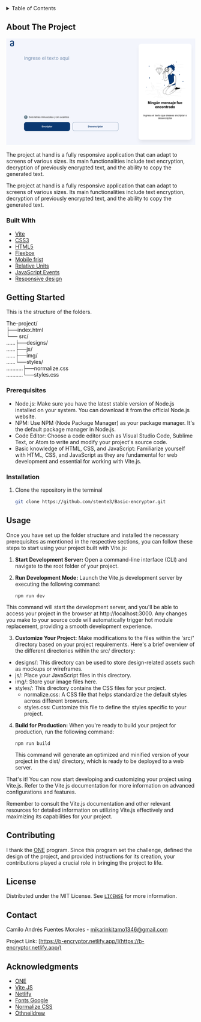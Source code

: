 <details>
  <summary>Table of Contents</summary>
  <ol>
    <li>
      <a href="#about-the-project">About The Project</a>
      <ul>
        <li><a href="#built-with">Built With</a></li>
      </ul>
    </li>
    <li>
      <a href="#getting-started">Getting Started</a>
      <ul>
        <li><a href="#prerequisites">Prerequisites</a></li>
        <li><a href="#installation">Installation</a></li>
      </ul>
    </li>
    <li><a href="#usage">Usage</a></li>
    <li><a href="#contributing">Contributing</a></li>
    <li><a href="#license">License</a></li>
    <li><a href="#contact">Contact</a></li>
    <li><a href="#acknowledgments">Acknowledgments</a></li>
  </ol>
</details>


## About The Project

![alt text](https://github.com/stente3/Basic-encryptor/blob/main/src/designs/main.png)

The project at hand is a fully responsive application that can adapt to screens of various sizes. Its main functionalities include text encryption, decryption of previously encrypted text, and the ability to copy the generated text.

The project at hand is a fully responsive application that can adapt to screens of various sizes. Its main functionalities include text encryption, decryption of previously encrypted text, and the ability to copy the generated text.


### Built With

* [Vite](https://vitejs.dev/)
* [CSS3](https://developer.mozilla.org/en-US/docs/Web/CSS)
* [HTML5](https://developer.mozilla.org/en/docs/Web/HTML)
* [Flexbox](https://developer.mozilla.org/en-US/docs/Learn/CSS/CSS_layout/Flexbox)
* [Mobile frist](https://developer.mozilla.org/en-US/docs/Web/Progressive_web_apps/Responsive/Mobile_first)
* [Relative Units](https://www.w3schools.com/cssref/css_units.asp)
* [JavaScript Events](https://developer.mozilla.org/en-US/docs/Web/Events)
* [Responsive design](https://developer.mozilla.org/en-US/docs/Learn/CSS/CSS_layout/Responsive_Design)



## Getting Started
This is the structure of the folders.

The-project/ <br>
├──index.html <br>
└── src/ <br>
......├──designs/ <br>
......├──js/ <br>
......├──img/ <br>
......└──styles/ <br>
...........├──normalize.css <br>
...........└──styles.css <br>

### Prerequisites

* Node.js: Make sure you have the latest stable version of Node.js installed on your system. You can download it from the official Node.js website.
* NPM: Use NPM (Node Package Manager) as your package manager. It's the default package manager in Node.js.
* Code Editor: Choose a code editor such as Visual Studio Code, Sublime Text, or Atom to write and modify your project's source code.
* Basic knowledge of HTML, CSS, and JavaScript: Familiarize yourself with HTML, CSS, and JavaScript as they are fundamental for web development and essential for working with Vite.js.

### Installation
1. Clone the repository in the terminal 
   ```sh
   git clone https://github.com/stente3/Basic-encryptor.git
   ```

## Usage
Once you have set up the folder structure and installed the necessary prerequisites as mentioned in the respective sections, you can follow these steps to start using your project built with Vite.js:

1. **Start Development Server:** Open a command-line interface (CLI) and navigate to the root folder of your project.

2. **Run Development Mode:** Launch the Vite.js development server by executing the following command:
   ```
   npm run dev
   ```
This command will start the development server, and you'll be able to access your project in the browser at http://localhost:3000. Any changes you make to your source code will automatically trigger hot module replacement, providing a smooth development experience.

3. **Customize Your Project:** Make modifications to the files within the 'src/' directory based on your project requirements. Here's a brief overview of the different directories within the src/ directory:

+ designs/: This directory can be used to store design-related assets such as mockups or wireframes.
+ js/: Place your JavaScript files in this directory.
+ img/: Store your image files here.
+ styles/: This directory contains the CSS files for your project.
  - normalize.css: A CSS file that helps standardize the default styles across different browsers.
  - styles.css: Customize this file to define the styles specific to your project.

4. **Build for Production:** When you're ready to build your project for production, run the following command:
   ```
   npm run build
   ``` 
   This command will generate an optimized and minified version of your project in the dist/ directory, which is ready to be deployed to a web server.

That's it! You can now start developing and customizing your project using Vite.js. Refer to the Vite.js documentation for more information on advanced configurations and features.

Remember to consult the Vite.js documentation and other relevant resources for detailed information on utilizing Vite.js effectively and maximizing its capabilities for your project.

## Contributing

I thank the [ONE](https://www.oracle.com/co/education/oracle-next-education/) program. Since this program set the challenge, defined the design of the project, and provided instructions for its creation, your contributions played a crucial role in bringing the project to life.

## License

Distributed under the MIT License. See [`LICENSE`](https://github.com/stente3/Basic-encryptor/blob/main/LICENSE) for more information.


## Contact

Camilo Andrés Fuentes Morales - mikarinkitamo1346@gmail.com

Project Link: [https://b-encryptor.netlify.app/](https://b-encryptor.netlify.app/)


## Acknowledgments

* [ONE](https://www.oracle.com/co/education/oracle-next-education/)
* [Vite JS](https://vitejs.dev/)
* [Netlify](https://www.netlify.com/)
* [Fonts Google](https://fonts.google.com/)
* [Normalize CSS](https://necolas.github.io/normalize.css/)
* [Othneildrew](https://github.com/othneildrew/Best-README-Template)
